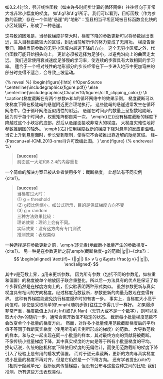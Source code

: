 

如8.2.4讨论，强非线性函数（如由许多时间步计算的循环网络）往往倾向于非常大或非常小幅度的梯度。
如\fig?和\fig?所示，我们可以看到，目标函数（作为参数的函数）存在一个伴随"悬崖"的"地形"：宽且相当平坦区域被目标函数变化快的小区域隔开，形成了一种悬崖。

这导致的困难是，当参数梯度非常大时，梯度下降的参数更新可以将参数抛出很远，进入目标函数较大的区域，到达当前解所作的努力变成了无用功。
梯度告诉我们，围绕当前参数的无穷小区域内最速下降的方向。
这个无穷小区域之外，代价函数可能开始拐头向上。
更新必须被选择为足够小，以避免沿向上的曲面走太远。
我们通常使用衰减速度足够慢的学习率，使连续的步骤具有大致相同的学习率。
适合于一个相对线性的地形部分的步长经常在下一步进入地形中更加弯曲的部分时变得不适合，会导致上坡运动。

{% reveal %} 
\begin{figure}[!htb]
\ifOpenSource
\centerline{\includegraphics{figure.pdf}}
\else
\centerline{\includegraphics{Chapter10/figures/cliff_clipping_color}}
\fi
\caption{梯度截断在有两个参数$w$和$b$的循环网络中的效果示例。
梯度截断可以使梯度下降在极陡峭的悬崖附近更合理地执行。
这些陡峭的悬崖通常发生在循环网络中，位于循环网络近似线性的附近。
悬崖在时间步的数量上呈指数地陡峭，因为对于每个时间步，权重矩阵都自乘一次。
\emph{(左)}没有梯度截断的梯度下降越过这个小峡谷的底部，然后从悬崖面接收非常大的梯度。
大梯度灾难性地将参数推到图的轴外。
\emph{(右)}使用梯度截断的梯度下降对悬崖的反应更温和。
当它上升到悬崖面时，步长受到限制，使得它不会被推出靠近解的陡峭区域。
经~{Pascanu+al-ICML2013-small}许可改编此图。
}
\end{figure}
{% endreveal %} 

> **[success]**  
> 前面这一大坨和8.2.4的内容重复

一个简单的解决方案已被从业者使用多年：截断梯度。
此想法有不同实例{cite?}。  
> **[success]**  
> 当梯度过大时：  
> (1) g = threshold  
> (2) g按比例缩小，如公式所示，目的是保证梯度方向不变  
> (3) g = random  
> 三种方法效果比较：  
> 理论效果：理论上会有不同。  
> 实际效果：没有这方向有专门测试  
> 推测效果：表现类似

一种选择是在参数更新之前，\emph{逐元素}地截断小批量产生的参数梯度~{cite?}。
另一种是在参数更新之前\emph{截断梯度~$g$的范数$||g||$}~{cite?}：  
$$
\begin{aligned}
 \text{if}~ {||g||} &> v \\
 g &\gets \frac{g v}{||g||},
\end{aligned}
$$

其中$v$是范数上界，$g$用来更新参数。
因为所有参数（包括不同的参数组，如权重和偏置）的梯度被单个缩放因子联合重整化，所以后一方法具有的优点是保证了每个步骤仍然是在梯度方向上的，但实验表明两种形式类似。
虽然参数更新与真实梯度具有相同的方向梯度，经过梯度范数截断，参数更新的向量范数现在变得有界。
这种有界梯度能避免执行梯度爆炸时的有害一步。
事实上，当梯度大小高于阈值时，即使是采取简单的\emph{随机步骤}往往工作得几乎一样好。
如果爆炸非常严重，梯度数值上为{\tt Inf}或{\tt Nan}（无穷大或不是一个数字），则可以采取大小为$v$的随机一步，通常会离开数值不稳定的状态。
截断每小批量梯度范数不会改变单个小批量的梯度方向。
然而，对许多小批量使用范数截断梯度后的平均值不等同于截断真实梯度（使用所有的实例所形成的梯度）的范数。
大导数范数的样本，和与之一起出现在同一小批量的样本，其对最终方向的贡献将被截断。
不像传统小批量梯度下降，其中真实梯度的方向是等于所有小批量梯度的平均。
换句话说，传统的随机梯度下降使用梯度的无偏估计，而使用范数截断的梯度下降引入了经验上是有用的启发式偏置。
而对于逐元素截断，更新的方向与真实梯度或小批量的梯度不再对齐，但是它仍然是一个下降方向。
还有学者提出{cite?}（相对于隐藏单元）截断反向传播梯度，但没有公布与这些变种之间的比较; 我们推测，所有这些方法表现类似。